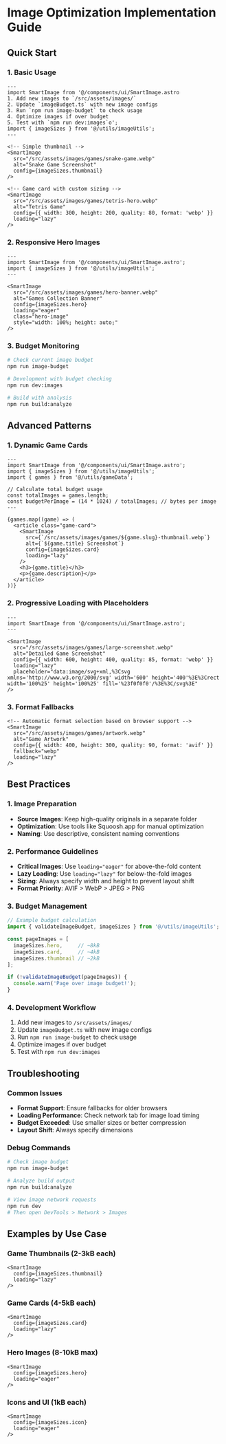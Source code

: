 # Image Optimization Implementation Guide

## Quick Start

### 1. Basic Usage
```astro
---
import SmartImage from '@/components/ui/SmartImage.astro 
1. Add new images to `/src/assets/images/`
2. Update `imageBudget.ts` with new image configs
3. Run `npm run image-budget` to check usage
4. Optimize images if over budget
5. Test with `npm run dev:images`o';
import { imageSizes } from '@/utils/imageUtils';
---

<!-- Simple thumbnail -->
<SmartImage 
  src="/src/assets/images/games/snake-game.webp"
  alt="Snake Game Screenshot"
  config={imageSizes.thumbnail}
/>

<!-- Game card with custom sizing -->
<SmartImage 
  src="/src/assets/images/games/tetris-hero.webp"
  alt="Tetris Game"
  config={{ width: 300, height: 200, quality: 80, format: 'webp' }}
  loading="lazy"
/>
```

### 2. Responsive Hero Images
```astro
---
import SmartImage from '@/components/ui/SmartImage.astro';
import { imageSizes } from '@/utils/imageUtils';
---

<SmartImage 
  src="/src/assets/images/games/hero-banner.webp"
  alt="Games Collection Banner"
  config={imageSizes.hero}
  loading="eager"
  class="hero-image"
  style="width: 100%; height: auto;"
/>
```

### 3. Budget Monitoring
```bash
# Check current image budget
npm run image-budget

# Development with budget checking
npm run dev:images

# Build with analysis
npm run build:analyze
```

## Advanced Patterns

### 1. Dynamic Game Cards
```astro
---
import SmartImage from '@/components/ui/SmartImage.astro';
import { imageSizes } from '@/utils/imageUtils';
import { games } from '@/utils/gameData';

// Calculate total budget usage
const totalImages = games.length;
const budgetPerImage = (14 * 1024) / totalImages; // bytes per image
---

{games.map((game) => (
  <article class="game-card">
    <SmartImage 
      src={`/src/assets/images/games/${game.slug}-thumbnail.webp`}
      alt={`${game.title} Screenshot`}
      config={imageSizes.card}
      loading="lazy"
    />
    <h3>{game.title}</h3>
    <p>{game.description}</p>
  </article>
))}
```

### 2. Progressive Loading with Placeholders
```astro
---
import SmartImage from '@/components/ui/SmartImage.astro';
---

<SmartImage 
  src="/src/assets/images/games/large-screenshot.webp"
  alt="Detailed Game Screenshot"
  config={{ width: 600, height: 400, quality: 85, format: 'webp' }}
  loading="lazy"
  placeholder="data:image/svg+xml,%3Csvg xmlns='http://www.w3.org/2000/svg' width='600' height='400'%3E%3Crect width='100%25' height='100%25' fill='%23f0f0f0'/%3E%3C/svg%3E"
/>
```

### 3. Format Fallbacks
```astro
<!-- Automatic format selection based on browser support -->
<SmartImage 
  src="/src/assets/images/games/artwork.webp"
  alt="Game Artwork"
  config={{ width: 400, height: 300, quality: 90, format: 'avif' }}
  fallback="webp"
  loading="lazy"
/>
```

## Best Practices

### 1. Image Preparation
- **Source Images**: Keep high-quality originals in a separate folder
- **Optimization**: Use tools like Squoosh.app for manual optimization
- **Naming**: Use descriptive, consistent naming conventions

### 2. Performance Guidelines
- **Critical Images**: Use `loading="eager"` for above-the-fold content
- **Lazy Loading**: Use `loading="lazy"` for below-the-fold images
- **Sizing**: Always specify width and height to prevent layout shift
- **Format Priority**: AVIF > WebP > JPEG > PNG

### 3. Budget Management
```typescript
// Example budget calculation
import { validateImageBudget, imageSizes } from '@/utils/imageUtils';

const pageImages = [
  imageSizes.hero,     // ~8kB
  imageSizes.card,     // ~4kB  
  imageSizes.thumbnail // ~2kB
];

if (!validateImageBudget(pageImages)) {
  console.warn('Page over image budget!');
}
```

### 4. Development Workflow
1. Add new images to `/src/assets/images/`
2. Update `imageBudget.ts` with new image configs
3. Run `npm run image-budget` to check usage
4. Optimize images if over budget
5. Test with `npm run dev:images`

## Troubleshooting

### Common Issues
- **Format Support**: Ensure fallbacks for older browsers
- **Loading Performance**: Check network tab for image load timing
- **Budget Exceeded**: Use smaller sizes or better compression
- **Layout Shift**: Always specify dimensions

### Debug Commands
```bash
# Check image budget
npm run image-budget

# Analyze build output
npm run build:analyze

# View image network requests
npm run dev
# Then open DevTools > Network > Images
```

## Examples by Use Case

### Game Thumbnails (2-3kB each)
```astro
<SmartImage 
  config={imageSizes.thumbnail}
  loading="lazy"
/>
```

### Game Cards (4-5kB each)  
```astro
<SmartImage 
  config={imageSizes.card}
  loading="lazy"
/>
```

### Hero Images (8-10kB max)
```astro
<SmartImage 
  config={imageSizes.hero}
  loading="eager"
/>
```

### Icons and UI (1kB each)
```astro
<SmartImage 
  config={imageSizes.icon}
  loading="eager"
/>
```
